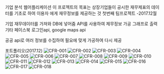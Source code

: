 기업 분석 웹어플리케이션
이 프로젝트의 목표는 상장기업들이 공시한 재무제표의 데이터를 기초로 하여 이용자 에게 재무정보를 제공하는 것
첫번째 팀프로젝트
-2017.12월

기업 재무데이터를 가져와 DB에 넣어줌
API를 사용하여 제무정보 가공
그래프로 출력
기타 페이스북 로그인api, google maps api

공공 api로 여러 정보를 수집하여 필요에 맞게 가공하여 다시 제공

포트폴리오(2017.12)
![CFR-001](./img/portfolio/CFR-001.jpg)
![CFR-002](./img/portfolio/CFR-002.jpg)
![CFR-003](./img/portfolio/CFR-003.jpg)
![CFR-004](./img/portfolio/CFR-004.jpg)
![CFR-005](./img/portfolio/CFR-005.jpg)
![CFR-006](./img/portfolio/CFR-006.jpg)
![CFR-007](./img/portfolio/CFR-007.jpg)
![CFR-008](./img/portfolio/CFR-008.jpg)
![CFR-009](./img/portfolio/CFR-009.jpg)
![CFR-010](./img/portfolio/CFR-010.jpg)
![CFR-011](./img/portfolio/CFR-011.jpg)
![CFR-012](./img/portfolio/CFR-012.jpg)
![CFR-013](./img/portfolio/CFR-013.jpg)
![CFR-014](./img/portfolio/CFR-014.jpg)
![CFR-015](./img/portfolio/CFR-015.jpg)
![CFR-016](./img/portfolio/CFR-016.jpg)
![CFR-017](./img/portfolio/CFR-017.jpg)
![CFR-018](./img/portfolio/CFR-018.jpg)
